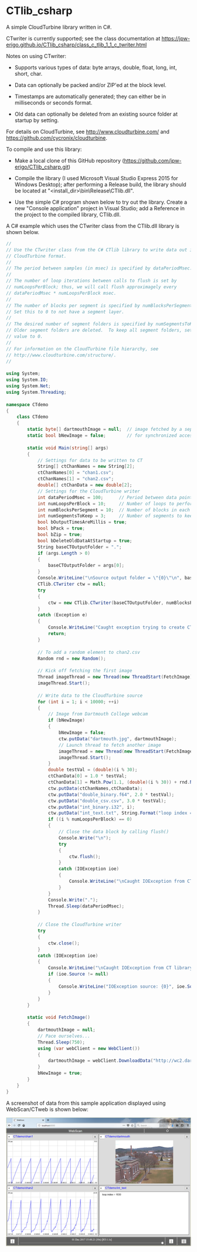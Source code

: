 # CTlib_csharp
A simple CloudTurbine library written in C#.

CTwriter is currently supported; see the class documentation at https://jpw-erigo.github.io/CTlib_csharp/class_c_tlib_1_1_c_twriter.html

Notes on using CTwriter:

* Supports various types of data: byte arrays, double, float, long, int, short, char.

* Data can optionally be packed and/or ZIP'ed at the block level.

* Timestamps are automatically generated; they can either be in milliseconds or seconds format.

* Old data can optionally be deleted from an existing source folder at startup by setting.

For details on CloudTurbine, see http://www.cloudturbine.com/ and https://github.com/cycronix/cloudturbine.

To compile and use this library:

* Make a local clone of this GitHub repository (https://github.com/jpw-erigo/CTlib_csharp.git)

* Compile the library (I used Microsoft Visual Studio Express 2015 for Windows Desktop); after performing a Release build, the library should be located at "<install_dir>\bin\Release\CTlib.dll".

* Use the simple C# program shown below to try out the library.  Create a new "Console application" project in Visual Studio; add a Reference in the project to the compiled library, CTlib.dll.

A C# example which uses the CTwriter class from the CTlib.dll library is shown below.

```C#
//
// Use the CTwriter class from the C# CTlib library to write data out in
// CloudTurbine format.
//
// The period between samples (in msec) is specified by dataPeriodMsec.
//
// The number of loop iterations between calls to flush is set by
// numLoopsPerBlock; thus, we will call flush approximagely every
// dataPeriodMsec * numLoopsPerBlock msec.
//
// The number of blocks per segment is specified by numBlocksPerSegment.
// Set this to 0 to not have a segment layer.
//
// The desired number of segment folders is specified by numSegmentsToKeep.
// Older segment folders are deleted.  To keep all segment folders, set this
// value to 0.
//
// For information on the CloudTurbine file hierarchy, see
// http://www.cloudturbine.com/structure/.
//

using System;
using System.IO;
using System.Net;
using System.Threading;

namespace CTdemo
{
    class CTdemo
    {
        static byte[] dartmouthImage = null;  // image fetched by a separate thread
        static bool bNewImage = false;        // for synchronized access to the image

        static void Main(string[] args)
        {
            // Settings for data to be written to CT
            String[] ctChanNames = new String[2];
            ctChanNames[0] = "chan1.csv";
            ctChanNames[1] = "chan2.csv";
            double[] ctChanData = new double[2];
            // Settings for the CloudTurbine writer
            int dataPeriodMsec = 100;      // Period between data points
            int numLoopsPerBlock = 10;     // Number of loops to perform between calls to flush
            int numBlocksPerSegment = 10;  // Number of blocks in each segment (0 for no segment layer)
            int numSegmentsToKeep = 3;     // Number of segments to keep, older segment folders are trimmed (0 for no trim, keep all)
            bool bOutputTimesAreMillis = true;
            bool bPack = true;
            bool bZip = true;
            bool bDeleteOldDataAtStartup = true;
            String baseCTOutputFolder = ".";
            if (args.Length > 0)
            {
                baseCTOutputFolder = args[0];
            }
            Console.WriteLine("\nSource output folder = \"{0}\"\n", baseCTOutputFolder);
            CTlib.CTwriter ctw = null;
            try
            {
                ctw = new CTlib.CTwriter(baseCTOutputFolder, numBlocksPerSegment, numSegmentsToKeep, bOutputTimesAreMillis, bPack, bZip, bDeleteOldDataAtStartup);
            }
            catch (Exception e)
            {
                Console.WriteLine("Caught exception trying to create CTwriter:\n{0}", e);
                return;
            }

            // To add a random element to chan2.csv
            Random rnd = new Random();

            // Kick off fetching the first image
            Thread imageThread = new Thread(new ThreadStart(FetchImage));
            imageThread.Start();

            // Write data to the CloudTurbine source
            for (int i = 1; i < 10000; ++i)
            {
                // Image from Dartmouth College webcam
                if (bNewImage)
                {
                    bNewImage = false;
                    ctw.putData("dartmouth.jpg", dartmouthImage);
                    // Launch thread to fetch another image
                    imageThread = new Thread(new ThreadStart(FetchImage));
                    imageThread.Start();
                }
                double testVal = (double)(i % 30);
                ctChanData[0] = 1.0 * testVal;
                ctChanData[1] = Math.Pow(1.1, (double)(i % 30)) + rnd.NextDouble();
                ctw.putData(ctChanNames,ctChanData);
                ctw.putData("double_binary.f64", 2.0 * testVal);
                ctw.putData("double_csv.csv", 3.0 * testVal);
                ctw.putData("int_binary.i32", i);
                ctw.putData("int_text.txt", String.Format("loop index = {0}",i));
                if ((i % numLoopsPerBlock) == 0)
                {
                    // Close the data block by calling flush()
                    Console.Write("\n");
                    try
                    {
                        ctw.flush();
                    }
                    catch (IOException ioe)
                    {
                        Console.WriteLine("\nCaught IOException from CTwriter on flush:\n{0}",ioe);
                    }
                }
                Console.Write(".");
                Thread.Sleep(dataPeriodMsec);
            }

            // Close the CloudTurbine writer
            try
            {
                ctw.close();
            }
            catch (IOException ioe)
            {
                Console.WriteLine("\nCaught IOException from CT library on close");
                if (ioe.Source != null)
                {
                    Console.WriteLine("IOException source: {0}", ioe.Source);
                }
            }
        }

        static void FetchImage()
        {
            dartmouthImage = null;
            // Pace ourselves...
            Thread.Sleep(750);
            using (var webClient = new WebClient())
            {
                dartmouthImage = webClient.DownloadData("http://wc2.dartmouth.edu/jpg/image.jpg");
            }
            bNewImage = true;
        }
    }
}
```

A screenshot of data from this sample application displayed using WebScan/CTweb is shown below:

![](images/CTwriter_demo.png)
